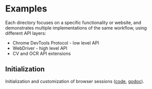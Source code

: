 # Examples

Each directory focuses on a specific functionality or website, and demonstrates
multiple implementations of the same workflow, using different API layers:

* Chrome DevTools Protocol - low level API
* WebDriver - high level API
* CV and OCR API extensions

## Initialization

Initialization and customization of browser sessions ([code](./init/main.go),
[godoc](https://pkg.go.dev/github.com/daabr/chrome-vision/examples/init)).
